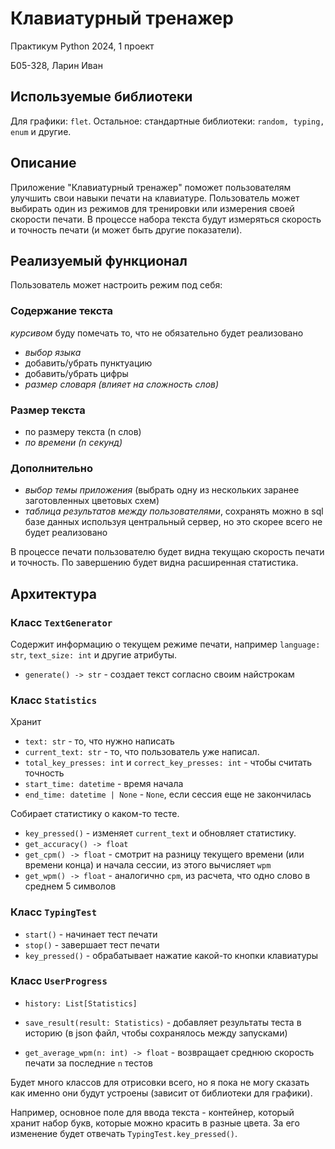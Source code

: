 # Клавиатурный тренажер

Практикум Python 2024, 1 проект

Б05-328, Ларин Иван

## Используемые библиотеки

Для графики: `flet`.
Остальное: стандартные библиотеки: `random, typing, enum` и другие.

## Описание

Приложение "Клавиатурный тренажер" поможет пользователям улучшить свои навыки печати на клавиатуре. Пользователь может выбирать один из режимов для тренировки или измерения своей скорости печати. В процессе набора текста будут измеряться скорость и точность печати (и может быть другие показатели).

## Реализуемый функционал

Пользователь может настроить режим под себя:

### Содержание текста

*курсивом* буду помечать то, что не обязательно будет реализовано

- *выбор языка*
- добавить/убрать пунктуацию
- добавить/убрать цифры
- *размер словаря (влияет на сложность слов)*

### Размер текста

- по размеру текста (n слов)
- *по времени (n секунд)*

### Дополнительно

- *выбор темы приложения* (выбрать одну из нескольких заранее заготовленных цветовых схем)
- *таблица результатов между пользователями*, сохранять можно в sql базе данных используя центральный сервер, но это скорее всего не будет реализовано

В процессе печати пользователю будет видна текущаю скорость печати и точность. По завершению будет видна расширенная статистика.

## Архитектура

### Класс `TextGenerator`

Содержит информацию о текущем режиме печати, например
`language: str`, `text_size: int` и другие атрибуты.

- `generate() -> str` - создает текст согласно своим найстрокам

### Класс `Statistics`

Хранит

- `text: str` - то, что нужно написать
- `current_text: str` - то, что пользователь уже написал.
- `total_key_presses: int` и `correct_key_presses: int` - чтобы считать точность
- `start_time: datetime` - время начала
- `end_time: datetime | None` - `None`, если сессия еще не закончилась

Собирает статистику о каком-то тесте.

- `key_pressed()` - изменяет `current_text` и обновляет статистику.
- `get_accuracy() -> float`
- `get_cpm() -> float` - смотрит на разницу текущего времени (или времени конца) и начала сессии, из этого вычисляет `wpm`
- `get_wpm() -> float` - аналогично `cpm`, из расчета, что одно слово в среднем 5 символов

### Класс `TypingTest`

- `start()` - начинает тест печати
- `stop()` - завершает тест печати
- `key_pressed()` - обрабатывает нажатие какой-то кнопки клавиатуры

### Класс `UserProgress`

- `history: List[Statistics]`

- `save_result(result: Statistics)` - добавляет результаты теста в историю (в json файл, чтобы сохранялось между запусками)
- `get_average_wpm(n: int) -> float` - возвращает среднюю скорость печати за последние `n` тестов

Будет много классов для отрисовки всего, но я пока не могу сказать как именно они будут устроены (зависит от библиотеки для графики).

Например, основное поле для ввода текста - контейнер, который хранит набор букв, которые можно красить в разные цвета.
За его изменение будет отвечать `TypingTest.key_pressed()`.
